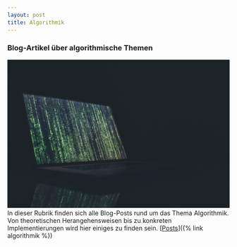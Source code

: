 ```yaml
---
layout: post
title: Algorithmik
---
```


### Blog-Artikel über algorithmische Themen

![Prozessor](/public/pictures/algorithm.jpg)
In dieser Rubrik finden sich alle Blog-Posts rund um das Thema Algorithmik. Von theoretischen Herangehensweisen bis zu konkreten Implementierungen wird hier einiges zu finden sein.
[<ins>Posts</ins>]({% link algorithmik %})